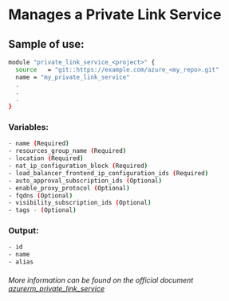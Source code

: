# Manages a Private Link Service

## Sample of use:

```bash
module "private_link_service_<project>" {
  source   = "git::https://example.com/azure_<my_repo>.git"
  name = "my_private_link_service"
  .
  .
  .
}
```

### Variables:

```bash
- name (Required)
- resources_group_name (Required)
- location (Required)
- nat_ip_configuration_block (Required)
- load_balancer_frontend_ip_configuration_ids (Required)
- auto_approval_subscription_ids (Optional)
- enable_proxy_protocol (Optional)
- fqdns (Optional)
- visibility_subscription_ids (Optional)
- tags - (Optional)
```

### Output:

```bash
- id
- name
- alias
```

###### More information can be found on the official document [azurerm_private_link_service](https://registry.terraform.io/providers/hashicorp/azurerm/latest/docs/resources/private_link_service)